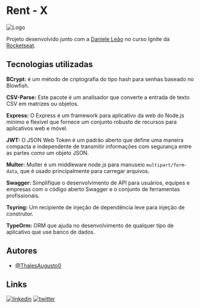 # Rent - X

![Logo](https://dev-to-uploads.s3.amazonaws.com/uploads/articles/th5xamgrr6se0x5ro4g6.png)

Projeto desenvolvido junto com a [Daniele Leão](https://www.linkedin.com/in/danieleleaoevangelista/?originalSubdomain=br) no curso Ignite da [Rocketseat](https://www.rocketseat.com.br/).

## Tecnologias utilizadas

**BCrypt:** é um método de criptografia do tipo hash para senhas baseado no Blowfish.

**CSV-Parse:** Este pacote é um analisador que converte a entrada de texto CSV em matrizes ou objetos.

**Express:** O Express é um framework para aplicativo da web do Node.js mínimo e flexível que fornece um conjunto robusto de recursos para aplicativos web e móvel.

**JWT:** O JSON Web Token é um padrão aberto que define uma maneira compacta e independente de transmitir informações com segurança entre as partes como um objeto JSON.

**Multer:** Multer é um middleware node.js para manuseio `multipart/form-data`, que é usado principalmente para carregar arquivos.

**Swagger:** Simplifique o desenvolvimento de API para usuários, equipes e empresas com o código aberto Swagger e o conjunto de ferramentas profissionais.

**Tsyring:** Um recipiente de injeção de dependência leve para injeção de construtor.

**TypeOrm:** ORM que ajuda no desenvolvimento de qualquer tipo de aplicativo que use banco de dados.

## Autores

- [@ThalesAugusto0](https://github.com/ThalesAugusto0)

## Links

[![linkedin](https://img.shields.io/badge/linkedin-0A66C2?style=for-the-badge&logo=linkedin&logoColor=white)](https://www.linkedin.com/in/thales-augusto-silva-araujo-3b7836162/) [![twitter](https://img.shields.io/badge/twitter-1DA1F2?style=for-the-badge&logo=twitter&logoColor=white)](https://twitter.com/ThalesAugusto54)
